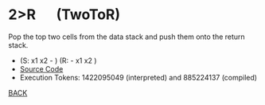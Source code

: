 # 2&gt;R &emsp; (TwoToR)
Pop the top two cells from the data stack and push them onto the return stack.
* (S: x1 x2 - )  (R: - x1 x2 )
* [Source Code](../words/core_ext/TwoToR.cs)
* Execution Tokens: 1422095049 (interpreted) and 885224137 (compiled)


[BACK](builtins.md#TwoToR)
